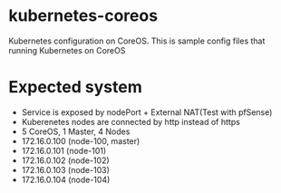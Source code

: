 # kubernetes-coreos
Kubernetes configuration on CoreOS. This is sample config files that running Kubernetes on CoreOS

# Expected system
- Service is exposed by nodePort + External NAT(Test with pfSense)
- Kuberenetes nodes are connected by http instead of https
- 5 CoreOS, 1 Master, 4 Nodes
 - 172.16.0.100 (node-100, master)
 - 172.16.0.101 (node-101)
 - 172.16.0.102 (node-102)
 - 172.16.0.103 (node-103)
 - 172.16.0.104 (node-104)
